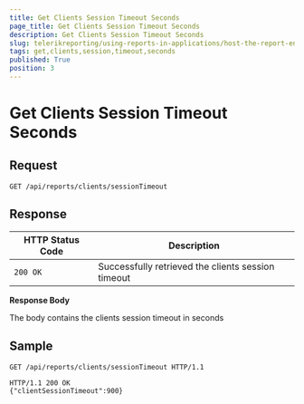 ```yaml
---
title: Get Clients Session Timeout Seconds
page_title: Get Clients Session Timeout Seconds 
description: Get Clients Session Timeout Seconds
slug: telerikreporting/using-reports-in-applications/host-the-report-engine-remotely/telerik-reporting-rest-services/rest-api-reference/clients-api/get-clients-session-timeout-seconds
tags: get,clients,session,timeout,seconds
published: True
position: 3
---
```


# Get Clients Session Timeout Seconds



## Request

    
````
GET /api/reports/clients/sessionTimeout
````

## Response


| HTTP Status Code | Description |
| ------ | ------ |
|`200 OK`|Successfully retrieved the clients session timeout|


__Response Body__ 

The body contains the clients session timeout in seconds         

## Sample

    
````
GET /api/reports/clients/sessionTimeout HTTP/1.1
````
````
HTTP/1.1 200 OK
{"clientSessionTimeout":900}
````



